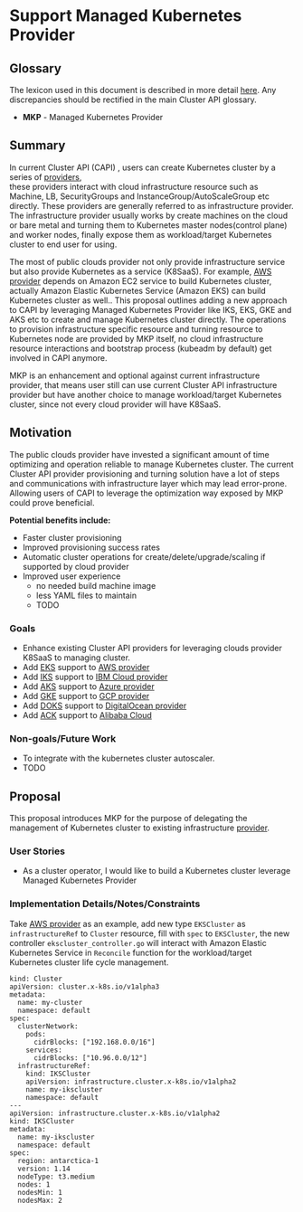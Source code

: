 # Support Managed Kubernetes Provider

## Glossary
The lexicon used in this document is described in more detail
[here](https://github.com/kubernetes-sigs/cluster-api/blob/master/docs/book/src/reference/glossary.md).
Any discrepancies should be rectified in the main Cluster API glossary.

- **MKP** - Managed Kubernetes Provider

## Summary

In current Cluster API (CAPI) , users can create Kubernetes cluster by a series of [providers](https://github.com/kubernetes-sigs/cluster-api/blob/master/docs/book/src/reference/providers.md#infrastructure),  
these providers interact with cloud infrastructure resource such as Machine, LB, SecurityGroups and InstanceGroup/AutoScaleGroup etc directly. These providers are generally referred to as infrastructure provider. The infrastructure provider usually works by create machines on the cloud or bare metal and turning them to Kubernetes master nodes(control plane) and worker nodes, finally expose them as workload/target Kubernetes cluster to end user for using.

The most of public clouds provider not only provide infrastructure service but also provide Kubernetes as a service (K8SaaS). For example, [AWS provider](https://github.com/kubernetes-sigs/cluster-api-provider-aws) depends on Amazon EC2 service to build Kubernetes cluster, actually Amazon Elastic Kubernetes Service (Amazon EKS) can build Kubernetes cluster as well.. This proposal outlines adding a new approach to CAPI by leveraging Managed Kubernetes Provider like IKS, EKS, GKE and AKS etc to create and manage Kubernetes cluster directly. The operations to provision infrastructure specific resource and turning resource to Kubernetes node are provided by MKP itself, no cloud infrastructure resource interactions and bootstrap process (kubeadm by default) get involved in CAPI anymore.

MKP is an enhancement and optional against current infrastructure provider, that means user still can use current Cluster API infrastructure provider but have another choice to manage workload/target Kubernetes cluster, since not every cloud provider will have K8SaaS.

## Motivation

The public clouds provider have invested a significant amount of time optimizing and operation reliable to manage Kubernetes cluster. The current Cluster API provider provisioning and turning solution have a lot of steps and communications with infrastructure layer which may lead error-prone. Allowing users of CAPI to leverage the optimization way exposed by MKP could prove beneficial.

**Potential benefits include:**
- Faster cluster provisioning
- Improved provisioning success rates
- Automatic cluster operations for create/delete/upgrade/scaling if supported by cloud provider 
- Improved user experience
   - no needed build machine image
   - less YAML files to maintain
   - TODO

### Goals

-  Enhance existing Cluster API providers for leveraging clouds provider K8SaaS to managing cluster.
  - Add [EKS](https://aws.amazon.com/eks/) support to [AWS provider](https://github.com/kubernetes-sigs/cluster-api-provider-aws) 
  - Add [IKS](https://www.ibm.com/cloud/container-service/) support to [IBM Cloud provider](https://github.com/kubernetes-sigs/cluster-api-provider-ibmcloud)
  - Add [AKS](https://azure.microsoft.com/en-in/services/kubernetes-service/) support to [Azure provider](https://github.com/kubernetes-sigs/cluster-api-provider-azure)
  - Add [GKE](https://cloud.google.com/kubernetes-engine/) support to [GCP provider](https://github.com/kubernetes-sigs/cluster-api-provider-gcp)
  - Add [DOKS](https://www.digitalocean.com/products/kubernetes/) support to [DigitalOcean provider](https://github.com/kubernetes-sigs/cluster-api-provider-digitalocean)
  - Add [ACK](https://www.alibabacloud.com/product/kubernetes) support to [Alibaba Cloud](https://github.com/oam-oss/cluster-api-provider-alicloud) 

### Non-goals/Future Work

- To integrate with the kubernetes cluster autoscaler.
- TODO

## Proposal

This proposal introduces MKP for the purpose of delegating the management of Kubernetes cluster to existing infrastructure [provider](https://github.com/kubernetes-sigs/cluster-api/blob/master/docs/book/src/reference/providers.md#infrastructure).

### User Stories

- As a cluster operator, I would like to build a Kubernetes cluster leverage Managed Kubernetes Provider

### Implementation Details/Notes/Constraints

Take [AWS provider](https://github.com/kubernetes-sigs/cluster-api-provider-aws/) as an example, add new type  `EKSCluster` as `infrastructureRef` to `Cluster` resource,  fill with `spec`
to `EKSCluster`, the new controller `ekscluster_controller.go` will  interact with Amazon Elastic Kubernetes Service  in `Reconcile` function for the workload/target Kubernetes cluster life cycle management.

```
kind: Cluster
apiVersion: cluster.x-k8s.io/v1alpha3
metadata:
  name: my-cluster
  namespace: default
spec:
  clusterNetwork:
    pods:
      cidrBlocks: ["192.168.0.0/16"]
    services:
      cidrBlocks: ["10.96.0.0/12"]
  infrastructureRef:
    kind: IKSCluster
    apiVersion: infrastructure.cluster.x-k8s.io/v1alpha2
    name: my-ikscluster
    namespace: default
---
apiVersion: infrastructure.cluster.x-k8s.io/v1alpha2
kind: IKSCluster
metadata:
  name: my-ikscluster
  namespace: default
spec:
  region: antarctica-1
  version: 1.14
  nodeType: t3.medium
  nodes: 1
  nodesMin: 1
  nodesMax: 2
```
